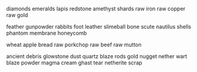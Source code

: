 diamonds
emeralds
lapis
redstone
amethyst shards
raw iron
raw copper
raw gold

feather
gunpowder
rabbits foot
leather
slimeball
bone
scute
nautilus shells
phantom membrane
honeycomb

wheat
apple
bread
raw porkchop
raw beef
raw mutton



ancient debris
glowstone dust
quartz
blaze rods
gold nugget
nether wart
blaze powder
magma cream
ghast tear
netherite scrap
